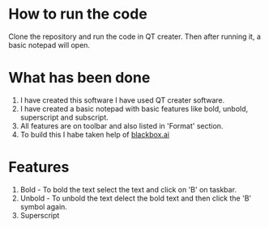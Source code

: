 # How to run the code
Clone the repository and run the code in QT creater. Then after running it, a basic notepad will open.

# What has been done
1. I have created this software I have used QT creater software.
2. I have created a basic notepad with basic features like bold, unbold, superscript and subscript.
3. All features are on toolbar and also listed in 'Format' section.
4. To build this I habe taken help of [blackbox.ai](https://www.blackbox.ai/)

# Features
1. Bold - To bold the text select the text and click on 'B' on taskbar.
2. Unbold - To unbold the text delect the bold text and then click the 'B' symbol again.
3. Superscript 
